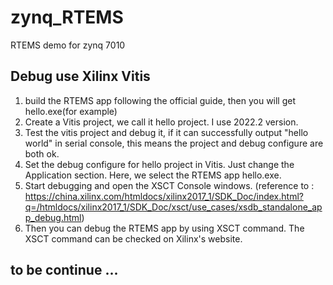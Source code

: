 # zynq_RTEMS
RTEMS demo for zynq 7010


## Debug use Xilinx Vitis
1. build the RTEMS app following the official guide, then you will get hello.exe(for example)
2. Create a Vitis project, we call it hello project. I use 2022.2 version. 
3. Test the vitis project and debug it, if it can successfully output "hello world" in serial console, this means the project and debug configure are both ok.
4. Set the debug configure for hello project in Vitis. Just change the Application section. Here, we select the RTEMS app hello.exe. 
5. Start debugging and open the XSCT Console windows. (reference to : https://china.xilinx.com/htmldocs/xilinx2017_1/SDK_Doc/index.html?q=/htmldocs/xilinx2017_1/SDK_Doc/xsct/use_cases/xsdb_standalone_app_debug.html)
6. Then you can debug the RTEMS app by using XSCT command.  The XSCT command can be checked on Xilinx's website.


## to be continue ...
